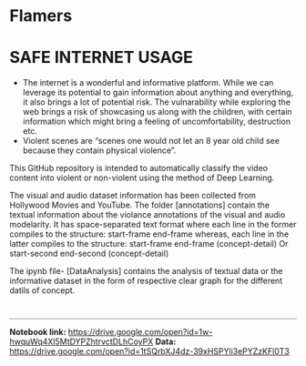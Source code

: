 # Flamers

# SAFE INTERNET USAGE
* The internet is a wonderful and informative platform. While we can leverage its potential to gain information about anything and everything, it also brings a lot of potential risk. The vulnarability while exploring the web brings a risk of showcasing us along with the children, with certain information which might bring a feeling of uncomfortability, destruction etc.
* Violent scenes are “scenes one would not let an 8 year old child see because they contain physical violence”. 

This GitHub repository is intended to automatically classify the video content into violent or non-violent using the method of Deep Learning.

The visual and audio dataset information has been collected from Hollywood Movies and YouTube.
The folder [annotations] contain the textual information about the violance annotations of the visual and audio modelarity. It has space-separated text format where each line in the former compiles to the structure:
start-frame end-frame
whereas, each line in the latter compiles to the structure:
start-frame end-frame (concept-detail)       Or
start-second end-second (concept-detail) 

The ipynb file- [DataAnalysis] contains the analysis of textual data or the informative dataset in the form of respective clear graph for the different datils of concept.


     
     ______________________________________________________________________________________________________________________
     
**Notebook link:** https://drive.google.com/open?id=1w-hwquWq4Xl5MtDYPZhtrvctDLhCoyPX
**Data:** https://drive.google.com/open?id=1tSQrbXJ4dz-39xHSPYli3ePYZzKFl0T3

